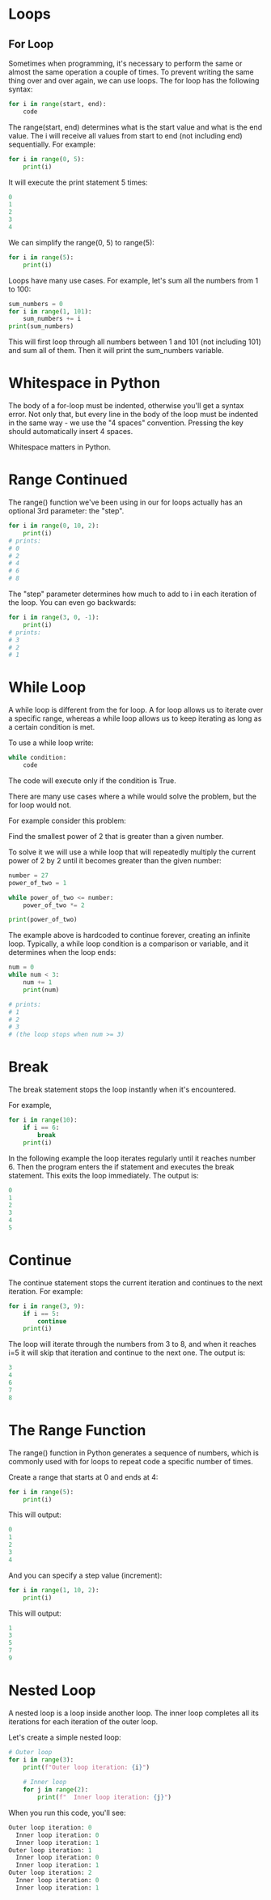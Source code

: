 # Loops

## For Loop
Sometimes when programming, it's necessary to perform the same or almost the same operation a couple of times.
To prevent writing the same thing over and over again, we can use loops.
The for loop has the following syntax:
```python
for i in range(start, end):
    code
```
The range(start, end) determines what is the start value and what is the end value. The i will receive all values from start to end (not including end) sequentially. For example:
```python
for i in range(0, 5):
    print(i)
```
It will execute the print statement 5 times:
```python
0
1
2
3
4
```
We can simplify the range(0, 5) to range(5):
```python
for i in range(5):
    print(i)
```
Loops have many use cases. For example, let's sum all the numbers from 1 to 100:
```python
sum_numbers = 0
for i in range(1, 101):
    sum_numbers += i
print(sum_numbers)
```
This will first loop through all numbers between 1 and 101 (not including 101) and sum all of them. Then it will print the sum_numbers variable.

# Whitespace in Python
The body of a for-loop must be indented, otherwise you'll get a syntax error. Not only that, but every line in the body of the loop must be indented in the same way - we use the "4 spaces" convention. Pressing the <tab> key should automatically insert 4 spaces.

Whitespace matters in Python.

# Range Continued
The range() function we've been using in our for loops actually has an optional 3rd parameter: the "step".
```python
for i in range(0, 10, 2):
    print(i)
# prints:
# 0
# 2
# 4
# 6
# 8
```
The "step" parameter determines how much to add to i in each iteration of the loop. You can even go backwards:
```python
for i in range(3, 0, -1):
    print(i)
# prints:
# 3
# 2
# 1
```
# While Loop
A while loop is different from the for loop. A for loop allows us to iterate over a specific range, whereas a while loop allows us to keep iterating as long as a certain condition is met.

To use a while loop write:
```python
while condition:
    code
```
The code will execute only if the condition is True.

There are many use cases where a while would solve the problem, but the for loop would not.

For example consider this problem:

Find the smallest power of 2 that is greater than a given number.

To solve it we will use a while loop that will repeatedly multiply the current power of 2 by 2 until it becomes greater than the given number:
```python
number = 27
power_of_two = 1

while power_of_two <= number:
    power_of_two *= 2

print(power_of_two)
```
The example above is hardcoded to continue forever, creating an infinite loop. Typically, a while loop condition is a comparison or variable, and it determines when the loop ends:
```python
num = 0
while num < 3:
    num += 1
    print(num)

# prints:
# 1
# 2
# 3
# (the loop stops when num >= 3)
```
# Break
The break statement stops the loop instantly when it's encountered.

For example,
```python
for i in range(10): 
    if i == 6:
        break
    print(i)
```
In the following example the loop iterates regularly until it reaches number 6. Then the program enters the if statement and executes the break statement. This exits the loop immediately. The output is:
```python
0
1
2
3
4
5
```
# Continue
The continue statement stops the current iteration and continues to the next iteration. For example:
```python
for i in range(3, 9):
    if i == 5:
        continue
    print(i)
```
The loop will iterate through the numbers from 3 to 8, and when it reaches i=5 it will skip that iteration and continue to the next one. The output is:
```python
3
4
6
7
8
```
# The Range Function

The range() function in Python generates a sequence of numbers, which is commonly used with for loops to repeat code a specific number of times.

Create a range that starts at 0 and ends at 4:
```python
for i in range(5):
    print(i)
```
This will output:
```python
0
1
2
3
4
```
And you can specify a step value (increment):
```python
for i in range(1, 10, 2):
    print(i)
```
This will output:
```python
1
3
5
7
9
```
# Nested Loop
A nested loop is a loop inside another loop. The inner loop completes all its iterations for each iteration of the outer loop.

Let's create a simple nested loop:
```python
# Outer loop
for i in range(3):
    print(f"Outer loop iteration: {i}")
    
    # Inner loop
    for j in range(2):
        print(f"  Inner loop iteration: {j}")
```
When you run this code, you'll see:
```python
Outer loop iteration: 0
  Inner loop iteration: 0
  Inner loop iteration: 1
Outer loop iteration: 1
  Inner loop iteration: 0
  Inner loop iteration: 1
Outer loop iteration: 2
  Inner loop iteration: 0
  Inner loop iteration: 1
```

